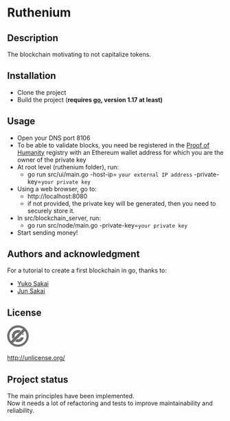 # Ruthenium

## Description

The blockchain motivating to not capitalize tokens.

## Installation

* Clone the project
* Build the project (**requires [go](https://go.dev/dl/), version 1.17 at least)**

## Usage

* Open your DNS port 8106
* To be able to validate blocks, you need be registered in the [Proof of Humanity](https://app.proofofhumanity.id/) registry with an Ethereum wallet address for which you are the owner of the private key
* At root level (ruthenium folder), run:
    * go run src/ui/main.go -host-ip= `your external IP address` -private-key=`your private key`
* Using a web browser, go to:
    * http://localhost:8080
    * if not provided, the private key will be generated, then you need to securely store it.
* In src/blockchain_server, run:
    * go run src/node/main.go -private-key=`your private key`
* Start sending money!

## Authors and acknowledgment

For a tutorial to create a first blockchain in go, thanks to:

* [Yuko Sakai](https://www.udemy.com/user/myeigoworld/)
* [Jun Sakai](https://udemy.com/user/jun-sakai/)

## License

![img.png](doc/img.png)

http://unlicense.org/

## Project status

The main principles have been implemented.  
Now it needs a lot of refactoring and tests to improve maintainability and
reliability.
